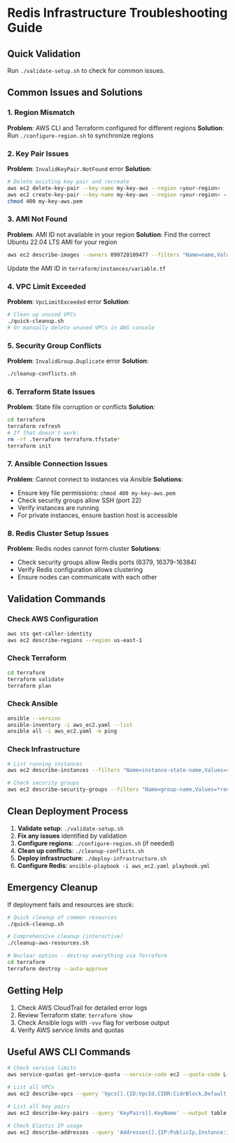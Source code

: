 # Redis Infrastructure Troubleshooting Guide

## Quick Validation
Run `./validate-setup.sh` to check for common issues.

## Common Issues and Solutions

### 1. Region Mismatch
**Problem**: AWS CLI and Terraform configured for different regions
**Solution**: Run `./configure-region.sh` to synchronize regions

### 2. Key Pair Issues
**Problem**: `InvalidKeyPair.NotFound` error
**Solution**: 
```bash
# Delete existing key pair and recreate
aws ec2 delete-key-pair --key-name my-key-aws --region <your-region>
aws ec2 create-key-pair --key-name my-key-aws --region <your-region> --query 'KeyMaterial' --output text > my-key-aws.pem
chmod 400 my-key-aws.pem
```

### 3. AMI Not Found
**Problem**: AMI ID not available in your region
**Solution**: Find the correct Ubuntu 22.04 LTS AMI for your region
```bash
aws ec2 describe-images --owners 099720109477 --filters "Name=name,Values=ubuntu/images/hvm-ssd/ubuntu-jammy-22.04-amd64-server-*" --query 'Images[*].[ImageId,Name,CreationDate]' --output table --region <your-region>
```
Update the AMI ID in `terraform/instances/variable.tf`

### 4. VPC Limit Exceeded
**Problem**: `VpcLimitExceeded` error
**Solution**: 
```bash
# Clean up unused VPCs
./quick-cleanup.sh
# Or manually delete unused VPCs in AWS console
```

### 5. Security Group Conflicts
**Problem**: `InvalidGroup.Duplicate` error
**Solution**: 
```bash
./cleanup-conflicts.sh
```

### 6. Terraform State Issues
**Problem**: State file corruption or conflicts
**Solution**: 
```bash
cd terraform
terraform refresh
# If that doesn't work:
rm -rf .terraform terraform.tfstate*
terraform init
```

### 7. Ansible Connection Issues
**Problem**: Cannot connect to instances via Ansible
**Solutions**:
- Ensure key file permissions: `chmod 400 my-key-aws.pem`
- Check security groups allow SSH (port 22)
- Verify instances are running
- For private instances, ensure bastion host is accessible

### 8. Redis Cluster Setup Issues
**Problem**: Redis nodes cannot form cluster
**Solutions**:
- Check security groups allow Redis ports (6379, 16379-16384)
- Verify Redis configuration allows clustering
- Ensure nodes can communicate with each other

## Validation Commands

### Check AWS Configuration
```bash
aws sts get-caller-identity
aws ec2 describe-regions --region us-east-1
```

### Check Terraform
```bash
cd terraform
terraform validate
terraform plan
```

### Check Ansible
```bash
ansible --version
ansible-inventory -i aws_ec2.yaml --list
ansible all -i aws_ec2.yaml -m ping
```

### Check Infrastructure
```bash
# List running instances
aws ec2 describe-instances --filters "Name=instance-state-name,Values=running" --query 'Reservations[].Instances[].{ID:InstanceId,Name:Tags[?Key==`Name`].Value|[0],State:State.Name,IP:PublicIpAddress}' --output table

# Check security groups
aws ec2 describe-security-groups --filters "Name=group-name,Values=*redis*" --query 'SecurityGroups[].{Name:GroupName,ID:GroupId,VPC:VpcId}' --output table
```

## Clean Deployment Process

1. **Validate setup**: `./validate-setup.sh`
2. **Fix any issues** identified by validation
3. **Configure regions**: `./configure-region.sh` (if needed)
4. **Clean up conflicts**: `./cleanup-conflicts.sh`
5. **Deploy infrastructure**: `./deploy-infrastructure.sh`
6. **Configure Redis**: `ansible-playbook -i aws_ec2.yaml playbook.yml`

## Emergency Cleanup

If deployment fails and resources are stuck:

```bash
# Quick cleanup of common resources
./quick-cleanup.sh

# Comprehensive cleanup (interactive)
./cleanup-aws-resources.sh

# Nuclear option - destroy everything via Terraform
cd terraform
terraform destroy --auto-approve
```

## Getting Help

1. Check AWS CloudTrail for detailed error logs
2. Review Terraform state: `terraform show`
3. Check Ansible logs with `-vvv` flag for verbose output
4. Verify AWS service limits and quotas

## Useful AWS CLI Commands

```bash
# Check service limits
aws service-quotas get-service-quota --service-code ec2 --quota-code L-F678F1CE

# List all VPCs
aws ec2 describe-vpcs --query 'Vpcs[].{ID:VpcId,CIDR:CidrBlock,Default:IsDefault,State:State}' --output table

# List all key pairs
aws ec2 describe-key-pairs --query 'KeyPairs[].KeyName' --output table

# Check Elastic IP usage
aws ec2 describe-addresses --query 'Addresses[].{IP:PublicIp,Instance:InstanceId,Associated:AssociationId}' --output table
```
